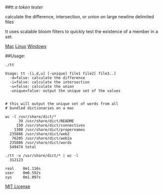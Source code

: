 ##tt
*a token tester*

calculate the difference, intersection, or union on large newline delimited files

tt uses scalable bloom filters to quickly test the existence of a member in a set.

[Mac](https://github.com/jasonmoo/tt/raw/master/builds/tt-darwin-amd64.gz)
[Linux](https://github.com/jasonmoo/tt/raw/master/builds/tt-linux-amd64.gz)
[Windows](https://github.com/jasonmoo/tt/raw/master/builds/tt-windows-amd64.gz)

##Usage:

	./tt

	Usage: tt -[i,d,u] [-unique] file1 file2[ file3..]
	  -d=false: calculate the difference
	  -i=false: calculate the intersection
	  -u=false: calculate the union
	  -unique=false: output the unique set of the values


	# this will output the unique set of words from all
	# bundled dictionaries on a mac

	wc -l /usr/share/dict/*
	      39 /usr/share/dict/README
	     150 /usr/share/dict/connectives
	    1308 /usr/share/dict/propernames
	  235886 /usr/share/dict/web2
	   76205 /usr/share/dict/web2a
	  235886 /usr/share/dict/words
	  549474 total

	./tt -u /usr/share/dict/* | wc -l
	  312123

	real    0m1.116s
	user    0m0.592s
	sys     0m1.097s


[MIT License](https://github.vimeows.com/jason/tt/raw/master/LICENSE)
